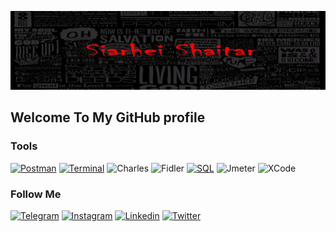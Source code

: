 ![Header](https://github.com/SiarheiShaitar/SiarheiShaitar/blob/main/Header.jpeg)

## Welcome To My GitHub profile

### Tools
[![Postman](https://img.shields.io/badge/-Postman-090909?style=for-the-badge&logo=postman&logoColor=F88c00)](https://github.com/SiarheiShaitar/Branches/tree/postman)
[![Terminal](https://img.shields.io/badge/-Terminal-090909?style=for-the-badge&logo=line&logoColor=47C5FB)](https://github.com/SiarheiShaitar/Homeworks/blob/main/hw_terminal1.txt)
![Charles](https://img.shields.io/badge/-Charles-090909?style=for-the-badge&logo=C&logoColor=E5D3FF)
![Fidler](https://img.shields.io/badge/-Fidler-090909?style=for-the-badge&logo=.net&logoColor=FBA0E3)
[![SQL](https://img.shields.io/badge/-Sql-090909?style=for-the-badge&logo=mysql&logoColor=006488)](https://github.com/SiarheiShaitar/Homeworks/tree/main/SQL)
![Jmeter](https://img.shields.io/badge/-Jmeter-090909?style=for-the-badge&logo=.net&logoColor=CB2821)
![XCode](https://img.shields.io/badge/-XCode-090909?style=for-the-badge&logo=xcode&logoColor=4169E1)


### Follow Me

[![Telegram](https://img.shields.io/badge/-Telegram-090909?style=for-the-badge&logo=telegram&logoColor=27A0D9)](https://t.me/SiarheiTor)
[![Instagram](https://img.shields.io/badge/-Instagram-090909?style=for-the-badge&logo=instagram&logoColor=B4068E)](https://instagram.com/serzhbroom)
[![Linkedin](https://img.shields.io/badge/-Linkedin-090909?style=for-the-badge&logo=linkedin&logoColor=007BB6)](https://www.linkedin.com/in/siarhei-shaitar-04539822a/)
[![Twitter](https://img.shields.io/badge/-Twitter-090909?style=for-the-badge&logo=Twitter&logoColor=1C9DEB)](https://twitter.com/QA_family)